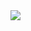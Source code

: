  <div>
  <img src="https://github.com/Sergey1522/
jsbasic-20220419-2_isaev-isaev152
/raw/master/assets/images/ExpressShop.jpg"/>
</div>

